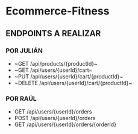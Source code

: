 # Ecommerce-Fitness

## ENDPOINTS A REALIZAR

### POR JULIÁN

  - ~GET /api/products/{productId}~ 
  - ~GET /api/users/{userId}/cart~
  - ~PUT /api/users/{userId}/cart/{productId}~
  - ~DELETE /api/users/{userId}/cart/{productId}~

### POR RAÚL

  - GET /api/users/{userId}/orders
  - POST /api/users/{userId}/orders
  - GET /api/users/{userId}/orders/{orderId}
